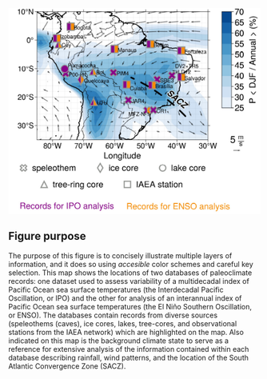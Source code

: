 ![Proxy locations](/assets/proxy_locs.png)

## Figure purpose
The purpose of this figure is to concisely illustrate multiple layers of information, and it does so using *accesible* color schemes and careful key selection. This map shows the locations of two databases of paleoclimate records: one dataset used to assess variability of a multidecadal index of Pacific Ocean sea surface temperatures (the Interdecadal Pacific Oscillation, or IPO) and the other for analysis of an interannual index of Pacific Ocean sea surface temperatures (the El Niño Southern Oscillation, or ENSO). The databases contain records from diverse sources (speleothems (caves), ice cores, lakes, tree-cores, and observational stations from the IAEA network) which are highlighted on the map. Also indicated on this map is the background climate state to serve as a reference for extensive analysis of the information contained within each database describing rainfall, wind patterns, and the location of the South Atlantic Convergence Zone (SACZ). 
